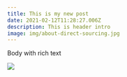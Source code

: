 ```yaml
---
title: This is my new post
date: 2021-02-12T11:28:27.006Z
description: This is header intro
image: img/about-direct-sourcing.jpg
---
```

Body with rich text

![](img/blog-index.jpg)